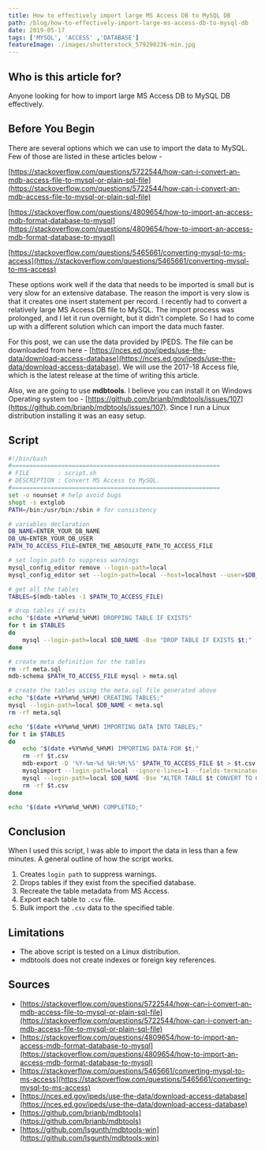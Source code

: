 ```yaml
---
title: How to effectively import large MS Access DB to MySQL DB
path: /blog/how-to-effectively-import-large-ms-access-db-to-mysql-db
date: 2019-05-17
tags: ['MYSQL', 'ACCESS' ,'DATABASE']
featureImage: ./images/shutterstock_579290236-min.jpg
---
```


## Who is this article for?

Anyone looking for how to import large MS Access DB to MySQL DB effectively.

## Before You Begin

There are several options which we can use to import the data to MySQL. Few of those are listed in these articles below -

[https://stackoverflow.com/questions/5722544/how-can-i-convert-an-mdb-access-file-to-mysql-or-plain-sql-file](https://stackoverflow.com/questions/5722544/how-can-i-convert-an-mdb-access-file-to-mysql-or-plain-sql-file)

[https://stackoverflow.com/questions/4809654/how-to-import-an-access-mdb-format-database-to-mysql](https://stackoverflow.com/questions/4809654/how-to-import-an-access-mdb-format-database-to-mysql)

[https://stackoverflow.com/questions/5465661/converting-mysql-to-ms-access](https://stackoverflow.com/questions/5465661/converting-mysql-to-ms-access)

These options work well if the data that needs to be imported is small but is very slow for an extensive database. The reason the import is very slow is that it creates one insert statement per record. I recently had to convert a relatively large MS Access DB file to MySQL. The import process was prolonged, and I let it run overnight, but it didn't complete. So I had to come up with a different solution which can import the data much faster.

For this post, we can use the data provided by IPEDS. The file can be downloaded from here - [https://nces.ed.gov/ipeds/use-the-data/download-access-database](https://nces.ed.gov/ipeds/use-the-data/download-access-database). We will use the 2017-18 Access file, which is the latest release at the time of writing this article.

Also, we are going to use **mdbtools**. I believe you can install it on Windows Operating system too - [https://github.com/brianb/mdbtools/issues/107](https://github.com/brianb/mdbtools/issues/107). Since I run a Linux distribution installing it was an easy setup.

## Script

```bash
#!/bin/bash
#===========================================================
# FILE        : script.sh
# DESCRIPTION : Convert MS Access to MySQL.
#===========================================================
set -o nounset # help avoid bugs
shopt -s extglob
PATH=/bin:/usr/bin:/sbin # for consistency

# variables declaration
DB_NAME=ENTER_YOUR_DB_NAME
DB_UN=ENTER_YOUR_DB_USER
PATH_TO_ACCESS_FILE=ENTER_THE_ABSOLUTE_PATH_TO_ACCESS_FILE

# set login path to suppress warnings
mysql_config_editor remove --login-path=local
mysql_config_editor set --login-path=local --host=localhost --user=$DB_UN --password

# get all the tables
TABLES=$(mdb-tables -1 $PATH_TO_ACCESS_FILE)

# drop tables if exits
echo "$(date +%Y%m%d_%H%M) DROPPING TABLE IF EXISTS"
for t in $TABLES
do
    mysql --login-path=local $DB_NAME -Bse "DROP TABLE IF EXISTS $t;"
done

# create meta definition for the tables
rm -rf meta.sql
mdb-schema $PATH_TO_ACCESS_FILE mysql > meta.sql

# create the tables using the meta.sql file generated above
echo "$(date +%Y%m%d_%H%M) CREATING TABLES;"
mysql --login-path=local $DB_NAME < meta.sql
rm -rf meta.sql

echo "$(date +%Y%m%d_%H%M) IMPORTING DATA INTO TABLES;"
for t in $TABLES
do
    echo "$(date +%Y%m%d_%H%M) IMPORTING DATA FOR $t;"
    rm -rf $t.csv
    mdb-export -D '%Y-%m-%d %H:%M:%S' $PATH_TO_ACCESS_FILE $t > $t.csv
    mysqlimport --login-path=local --ignore-lines=1 --fields-terminated-by=, --fields-optionally-enclosed-by='"' --local $DB_NAME $t.csv
    mysql --login-path=local $DB_NAME -Bse "ALTER TABLE $t CONVERT TO CHARACTER SET utf8 COLLATE utf8_general_ci;"
    rm -rf $t.csv
done

echo "$(date +%Y%m%d_%H%M) COMPLETED;"
```

## Conclusion

When I used this script, I was able to import the data in less than a few minutes. A general outline of how the script works.

1.  Creates `login path` to suppress warnings.
2.  Drops tables if they exist from the specified database.
3.  Recreate the table metadata from MS Access.
4.  Export each table to `.csv` file.
5.  Bulk import the `.csv` data to the specified table.

## Limitations

*   The above script is tested on a Linux distribution.
*   mdbtools does not create indexes or foreign key references.

## Sources

*   [https://stackoverflow.com/questions/5722544/how-can-i-convert-an-mdb-access-file-to-mysql-or-plain-sql-file](https://stackoverflow.com/questions/5722544/how-can-i-convert-an-mdb-access-file-to-mysql-or-plain-sql-file)
*   [https://stackoverflow.com/questions/4809654/how-to-import-an-access-mdb-format-database-to-mysql](https://stackoverflow.com/questions/4809654/how-to-import-an-access-mdb-format-database-to-mysql)
*   [https://stackoverflow.com/questions/5465661/converting-mysql-to-ms-access](https://stackoverflow.com/questions/5465661/converting-mysql-to-ms-access)
*   [https://nces.ed.gov/ipeds/use-the-data/download-access-database](https://nces.ed.gov/ipeds/use-the-data/download-access-database)
*   [https://github.com/brianb/mdbtools](https://github.com/brianb/mdbtools)
*   [https://github.com/lsgunth/mdbtools-win](https://github.com/lsgunth/mdbtools-win)
